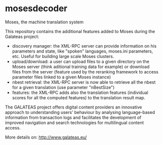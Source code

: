 mosesdecoder
============

Moses, the machine translation system

This repository contains the additional features added to Moses during the Galateas project:
- discovery manager: the XML-RPC server can provide information on his parameters and state, like "spoken" languages, moses.ini parameters, etc. Useful for building large scale Moses clusters.
- upload/download: a user can upload files to a given directory on the Moses server (think aditional training data for example) or download files from the server (feature used by the reranking framework to access parameter files linked to a given Moses instance)
- nbest retrieval: the XML-RPC server is now able to retrieve all the nbest for a given translation (use parameter "nBestSize")
- features: the XML-RPC adds also the translation features (individual scores for all the computed features) to the translation result map.

The GALATEAS project offers digital content providers an innovative approach to understanding users' behaviour by analysing language-based information from transaction logs and facilitates the development of improved navigation and search technologies for multilingual content access.

More details on: http://www.galateas.eu/
